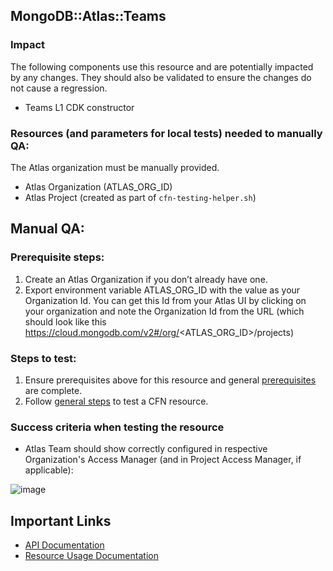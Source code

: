 ## MongoDB::Atlas::Teams

### Impact 
The following components use this resource and are potentially impacted by any changes. They should also be validated to ensure the changes do not cause a regression.
 - Teams L1 CDK constructor



### Resources (and parameters for local tests) needed to manually QA:
The Atlas organization must be manually provided.
- Atlas Organization (ATLAS_ORG_ID)
- Atlas Project (created as part of `cfn-testing-helper.sh`)



## Manual QA:

### Prerequisite steps:
1. Create an Atlas Organization if you don’t already have one.
2. Export environment variable ATLAS_ORG_ID with the value as your Organization Id. You can get this Id from your Atlas UI
   by clicking on your organization and note the Organization Id from the URL (which should look like this https://cloud.mongodb.com/v2#/org/<ATLAS_ORG_ID>/projects)


### Steps to test:
1. Ensure prerequisites above for this resource and general [prerequisites](../../../TESTING.md.md#prerequisites) are complete.
2. Follow [general steps](../../../TESTING.md.md#steps) to test a CFN resource.


### Success criteria when testing the resource
- Atlas Team should show correctly configured in respective Organization's Access Manager (and in Project Access Manager, if applicable):

![image](https://user-images.githubusercontent.com/122359335/227534552-a338f068-2e60-4179-91cd-7a634a2dc9b3.png)

## Important Links
- [API Documentation](https://www.mongodb.com/docs/atlas/reference/api-resources-spec/#tag/Teams)
- [Resource Usage Documentation](https://www.mongodb.com/docs/atlas/tutorial/third-party-service-integrations/)